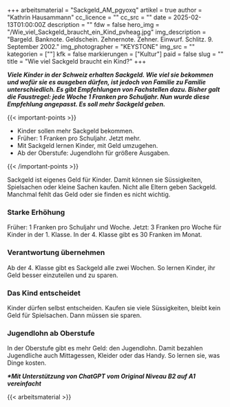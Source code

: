 +++
arbeitsmaterial = "Sackgeld_AM_pgyoxq"
artikel = true
author = "Kathrin Hausammann"
cc_licence = ""
cc_src = ""
date = 2025-02-13T01:00:00Z
description = ""
fdw = false
hero_img = "/Wie_viel_Sackgeld_braucht_ein_Kind_pvheag.jpg"
img_description = "Bargeld. Banknote. Geldschein. Zehnernote. Zehner. Einwurf. Schlitz. 9. September 2002."
img_photographer = "KEYSTONE"
img_src = ""
kategorien = [""]
kfk = false
markierungen = ["Kultur"]
paid = false
slug = ""
title = "Wie viel Sackgeld braucht ein Kind?"
+++

**_Viele Kinder in der Schweiz erhalten Sackgeld. Wie viel sie bekommen und wofür sie es ausgeben dürfen, ist jedoch von Familie zu Familie unterschiedlich. Es gibt Empfehlungen von Fachstellen dazu. Bisher galt die Faustregel: jede Woche 1 Franken pro Schuljahr. Nun wurde diese Empfehlung angepasst. Es soll mehr Sackgeld geben._**

{{< important-points >}}

<ul>

<li>Kinder sollen mehr Sackgeld bekommen.</li>

<li>Früher: 1 Franken pro Schuljahr. Jetzt mehr.</li>

<li>Mit Sackgeld lernen Kinder, mit Geld umzugehen.</li>

<li>Ab der Oberstufe: Jugendlohn für größere Ausgaben.</li>

</ul>

{{< /important-points >}}

Sackgeld ist eigenes Geld für Kinder. Damit können sie Süssigkeiten, Spielsachen oder kleine Sachen kaufen. Nicht alle Eltern geben Sackgeld. Manchmal fehlt das Geld oder sie finden es nicht wichtig.

### Starke Erhöhung

Früher: 1 Franken pro Schuljahr und Woche. Jetzt: 3 Franken pro Woche für Kinder in der 1. Klasse. In der 4. Klasse gibt es 30 Franken im Monat.

### Verantwortung übernehmen

Ab der 4. Klasse gibt es Sackgeld alle zwei Wochen. So lernen Kinder, ihr Geld besser einzuteilen und zu sparen.

### Das Kind entscheidet

Kinder dürfen selbst entscheiden. Kaufen sie viele Süssigkeiten, bleibt kein Geld für Spielsachen. Dann müssen sie sparen.

### Jugendlohn ab Oberstufe

In der Oberstufe gibt es mehr Geld: den Jugendlohn. Damit bezahlen Jugendliche auch Mittagessen, Kleider oder das Handy. So lernen sie, was Dinge kosten.

**_\*Mit Unterstützung von ChatGPT vom Original Niveau B2 auf A1 vereinfacht_**

{{< arbeitsmaterial >}}